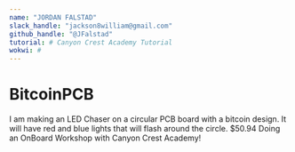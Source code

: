 ```yaml
---
name: "JORDAN FALSTAD"
slack_handle: "jackson8william@gmail.com"
github_handle: "@JFalstad"
tutorial: # Canyon Crest Academy Tutorial
wokwi: # 
---
```


# BitcoinPCB

<!-- Describe your board in 2-3 sentences. What are you making? What will it do? --> I am making an LED Chaser on a circular PCB board with a bitcoin design. It will have red and blue lights that will flash around the circle.

<!-- How much is it going to cost? --> $50.94

<!-- Tell us a little bit about your design process. What were some challenges? What helped? ***Totally optional*** --> Doing an OnBoard Workshop with Canyon Crest Academy!
